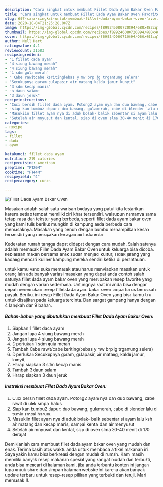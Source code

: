 ```yaml
---
description: "Cara singkat untuk membuat Fillet Dada Ayam Bakar Oven Favorite"
title: "Cara singkat untuk membuat Fillet Dada Ayam Bakar Oven Favorite"
slug: 697-cara-singkat-untuk-membuat-fillet-dada-ayam-bakar-oven-favorite
date: 2020-10-04T21:25:28.007Z
image: https://img-global.cpcdn.com/recipes/f899246080720894/680x482cq70/fillet-dada-ayam-bakar-oven-foto-resep-utama.jpg
thumbnail: https://img-global.cpcdn.com/recipes/f899246080720894/680x482cq70/fillet-dada-ayam-bakar-oven-foto-resep-utama.jpg
cover: https://img-global.cpcdn.com/recipes/f899246080720894/680x482cq70/fillet-dada-ayam-bakar-oven-foto-resep-utama.jpg
author: Nell Hart
ratingvalue: 4.1
reviewcount: 31583
recipeingredient:
- "1 fillet dada ayam"
- "4 siung bawang merah"
- "4 siung bawang merah"
- "1 sdm gula merah"
- " Cabe rawitcabe keritingbebas y mw brp jg trgantung selera"
- "Secukupnya garam gulapasir air matang kaldu jamur kunyit"
- "3 sdm kecap manis"
- "3 daun salam"
- "3 daun jeruk"
recipeinstructions:
- "Cuci bersih fillet dada ayam. Potong2 ayam nya dan duo bawang, cabe rawit di ulek smpai halus"
- "Siap kan bumbu2 dapur: duo bawang, gulamerah, cabe di blender lalu d tumis smpai harum."
- "Masukiin fillet ayam nya di aduk bolak- balik sebentar si ayam lalu ksh air matang dan kecap manis, sampai kental dan air menyusut"
- "Setelah air mnyusut dan kental, siap di oven slma 30-40 menit di 170 derajat"
categories:
- Recipe
tags:
- fillet
- dada
- ayam

katakunci: fillet dada ayam 
nutrition: 279 calories
recipecuisine: American
preptime: "PT20M"
cooktime: "PT44M"
recipeyield: "4"
recipecategory: Lunch

---
```



![Fillet Dada Ayam Bakar Oven](https://img-global.cpcdn.com/recipes/f899246080720894/680x482cq70/fillet-dada-ayam-bakar-oven-foto-resep-utama.jpg)

Masakan adalah salah satu warisan budaya yang patut kita lestarikan karena setiap tempat memiliki ciri khas tersendiri, walaupun namanya sama tetapi rasa dan tekstur yang berbeda, seperti fillet dada ayam bakar oven yang kami tulis berikut mungkin di kampung anda berbeda cara memasaknya. Masakan yang penuh dengan bumbu menampilkan kesan tersendiri yang merupakan keragaman Indonesia

Kedekatan rumah tangga dapat didapat dengan cara mudah. Salah satunya adalah memasak Fillet Dada Ayam Bakar Oven untuk keluarga bisa dicoba. kebiasaan makan bersama anak sudah menjadi kultur, Tidak jarang yang kadang mencari kuliner kampung mereka sendiri ketika di perantauan.



untuk kamu yang suka memasak atau harus menyiapkan masakan untuk orang lain ada banyak variasi masakan yang dapat anda contoh salah satunya fillet dada ayam bakar oven yang merupakan resep favorite yang mudah dengan varian sederhana. Untungnya saat ini anda bisa dengan cepat menemukan resep fillet dada ayam bakar oven tanpa harus bersusah payah.
Berikut ini resep Fillet Dada Ayam Bakar Oven yang bisa kamu tiru untuk disajikan pada keluarga tercinta. Dan sangat gampang hanya dengan 4 langkah dan 9 bahan.


<!--inarticleads1-->

##### Bahan-bahan yang dibutuhkan membuat Fillet Dada Ayam Bakar Oven:

1. Siapkan 1 fillet dada ayam
1. Jangan lupa 4 siung bawang merah
1. Jangan lupa 4 siung bawang merah
1. Diperlukan 1 sdm gula merah
1. Tambah  Cabe rawit/cabe keriting(bebas y mw brp jg trgantung selera)
1. Diperlukan Secukupnya garam, gulapasir, air matang, kaldu jamur, kunyit,
1. Harap siapkan 3 sdm kecap manis
1. Tambah 3 daun salam
1. Harap siapkan 3 daun jeruk




<!--inarticleads2-->

##### Instruksi membuat  Fillet Dada Ayam Bakar Oven:

1. Cuci bersih fillet dada ayam. Potong2 ayam nya dan duo bawang, cabe rawit di ulek smpai halus
1. Siap kan bumbu2 dapur: duo bawang, gulamerah, cabe di blender lalu d tumis smpai harum.
1. Masukiin fillet ayam nya di aduk bolak- balik sebentar si ayam lalu ksh air matang dan kecap manis, sampai kental dan air menyusut
1. Setelah air mnyusut dan kental, siap di oven slma 30-40 menit di 170 derajat




Demikianlah cara membuat fillet dada ayam bakar oven yang mudah dan enak. Terima kasih atas waktu anda untuk membaca artikel makanan ini. Saya yakin kamu bisa berkreasi dengan mudah di rumah. Kami masih memiliki banyak resep makanan spesial yang sangat mudah dan terbukti, anda bisa mencari di halaman kami, jika anda terbantu konten ini jangan lupa untuk share dan simpan halaman website ini karena akan banyak update terbaru untuk resep-resep pilihan yang terbukti dan teruji. Mari memasak !!. 
